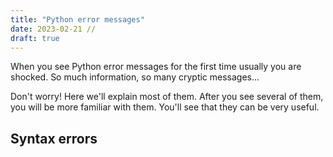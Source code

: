 ```yaml
---
title: "Python error messages"
date: 2023-02-21 //
draft: true
---
```


When you see Python error messages for the first time usually you are shocked.
So much information, so many cryptic messages...

Don't worry! Here we'll explain most of them. After you see several of them, you will
be more familiar with them. You'll see that they can be very useful.

## Syntax errors

